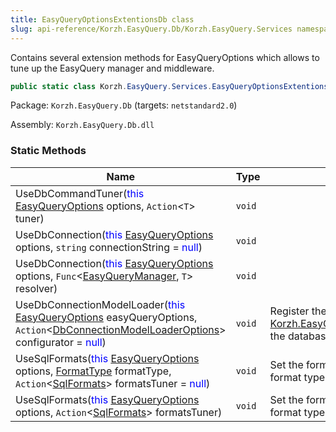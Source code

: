 ```yaml
---
title: EasyQueryOptionsExtentionsDb class
slug: api-reference/Korzh.EasyQuery.Db/Korzh.EasyQuery.Services namespace/easyqueryoptionsextentionsdb-class
---
```



Contains several extension methods for EasyQueryOptions  which allows to tune up the EasyQuery manager and middleware.
```csharp
public static class Korzh.EasyQuery.Services.EasyQueryOptionsExtentionsDb

```
Package: `Korzh.EasyQuery.Db` (targets: `netstandard2.0`)

Assembly: `Korzh.EasyQuery.Db.dll`

### Static Methods

| Name | Type | Description | 
| --- | --- | --- | 
| UseDbCommandTuner(<span style='color: blue'>this</span> [EasyQueryOptions](/api-reference/korzh-easyquery/korzh-easyquery-services-namespace/easyqueryoptions-class) options, `Action`&lt;`T`&gt; tuner) | `void` |  | 
| UseDbConnection(<span style='color: blue'>this</span> [EasyQueryOptions](/api-reference/korzh-easyquery/korzh-easyquery-services-namespace/easyqueryoptions-class) options, `string` connectionString = <span style='color: blue'>null</span>) | `void` |  | 
| UseDbConnection(<span style='color: blue'>this</span> [EasyQueryOptions](/api-reference/korzh-easyquery/korzh-easyquery-services-namespace/easyqueryoptions-class) options, `Func`&lt;[EasyQueryManager](/api-reference/korzh-easyquery/korzh-easyquery-services-namespace/easyquerymanager-class), `T`&gt; resolver) | `void` |  | 
| UseDbConnectionModelLoader(<span style='color: blue'>this</span> [EasyQueryOptions](/api-reference/korzh-easyquery/korzh-easyquery-services-namespace/easyqueryoptions-class) easyQueryOptions, `Action`&lt;[DbConnectionModelLoaderOptions](/api-reference/korzh-easyquery-db/korzh-easyquery-db-namespace/dbconnectionmodelloaderoptions-class)&gt; configurator = <span style='color: blue'>null</span>) | `void` | Register the model loader resolver which returns [Korzh.EasyQuery.Services.DbConnectionModelLoader](/api-reference/korzh-easyquery-db/korzh-easyquery-services-namespace/dbconnectionmodelloader-class) the database connection model loader. | 
| UseSqlFormats(<span style='color: blue'>this</span> [EasyQueryOptions](/api-reference/korzh-easyquery/korzh-easyquery-services-namespace/easyqueryoptions-class) options, [FormatType](/api-reference/korzh-easyquery-db/korzh-easyquery-db-namespace/formattype-enum) formatType, `Action`&lt;[SqlFormats](/api-reference/korzh-easyquery-db/korzh-easyquery-db-namespace/sqlformats-class)&gt; formatsTuner = <span style='color: blue'>null</span>) | `void` | Set the formats for result SQL statements to some format type (e.g. MsSqlServer or MySQL) | 
| UseSqlFormats(<span style='color: blue'>this</span> [EasyQueryOptions](/api-reference/korzh-easyquery/korzh-easyquery-services-namespace/easyqueryoptions-class) options, `Action`&lt;[SqlFormats](/api-reference/korzh-easyquery-db/korzh-easyquery-db-namespace/sqlformats-class)&gt; formatsTuner) | `void` | Set the formats for result SQL statements to some format type (e.g. MsSqlServer or MySQL) |